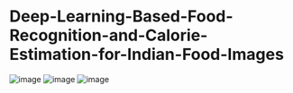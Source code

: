 # Deep-Learning-Based-Food-Recognition-and-Calorie-Estimation-for-Indian-Food-Images

![image](https://github.com/Yogeshpvt/Deep-Learning-Based-Food-Recognition-and-Calorie-Estimation-for-Indian-Food-Images/assets/87895840/a756ae7c-a01c-424a-8ab0-15b90f796304)
![image](https://github.com/Yogeshpvt/Deep-Learning-Based-Food-Recognition-and-Calorie-Estimation-for-Indian-Food-Images/assets/87895840/2f245e3a-274b-4b15-9522-849ef910ccde)
![image](https://github.com/Yogeshpvt/Deep-Learning-Based-Food-Recognition-and-Calorie-Estimation-for-Indian-Food-Images/assets/87895840/1184b870-1abd-422c-a23b-db68f86633bb)


